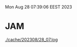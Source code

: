 Mon Aug 28 07:39:06 EEST 2023
# JAM
<a href='./cache/202308/28_07.log'>./cache/202308/28_07.log</a>
